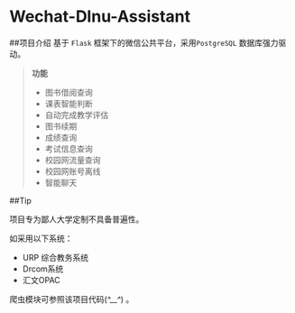Wechat-Dlnu-Assistant
=====================

##项目介绍
基于	```Flask``` 框架下的微信公共平台，采用```PostgreSQL``` 数据库强力驱动。

> **功能**
> 
> - 图书借阅查询
> - 课表智能判断
> - 自动完成教学评估
> -  图书续期
> - 成绩查询
> - 考试信息查询
> - 校园网流量查询
> - 校园网账号离线
> - 智能聊天


##Tip

项目专为鄙人大学定制不具备普遍性。
 
如采用以下系统：
 
 - URP 综合教务系统 
 - Drcom系统
 - 汇文OPAC

爬虫模块可参照该项目代码(*^__^*) 。


